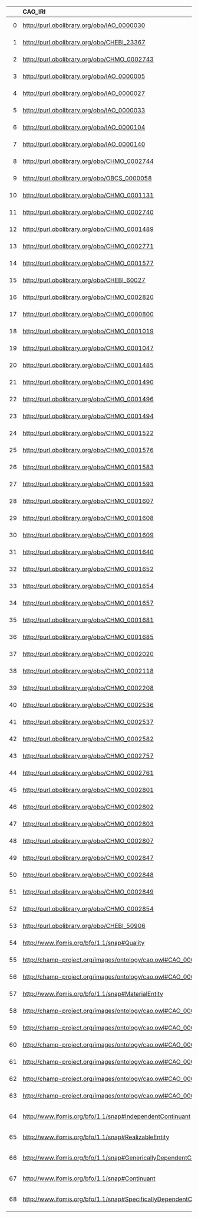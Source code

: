 |    | CAO_IRI                                                            | CAO_DESC                                                                                                                       | CHMO_IRI                                    | CHMO_DESC                                                                                        |
|---:|:-------------------------------------------------------------------|:-------------------------------------------------------------------------------------------------------------------------------|:--------------------------------------------|:-------------------------------------------------------------------------------------------------|
|  0 | http://purl.obolibrary.org/obo/IAO_0000030                         | {'iri': 'http://purl.obolibrary.org/obo/IAO_0000030'}                                                                          | http://purl.obolibrary.org/obo/IAO_0000030  | {'iri': 'http://purl.obolibrary.org/obo/IAO_0000030'}                                            |
|  1 | http://purl.obolibrary.org/obo/CHEBI_23367                         | {'iri': 'http://purl.obolibrary.org/obo/CHEBI_23367'}                                                                          | http://purl.obolibrary.org/obo/CHEBI_23367  | {'iri': 'http://purl.obolibrary.org/obo/CHEBI_23367'}                                            |
|  2 | http://purl.obolibrary.org/obo/CHMO_0002743                        | {'iri': 'http://purl.obolibrary.org/obo/CHMO_0002743'}                                                                         | http://purl.obolibrary.org/obo/CHMO_0002743 | {'iri': 'http://purl.obolibrary.org/obo/CHMO_0002743'}                                           |
|  3 | http://purl.obolibrary.org/obo/IAO_0000005                         | {'iri': 'http://purl.obolibrary.org/obo/IAO_0000005'}                                                                          | http://purl.obolibrary.org/obo/IAO_0000005  | {'iri': 'http://purl.obolibrary.org/obo/IAO_0000005'}                                            |
|  4 | http://purl.obolibrary.org/obo/IAO_0000027                         | {'iri': 'http://purl.obolibrary.org/obo/IAO_0000027'}                                                                          | http://purl.obolibrary.org/obo/IAO_0000027  | {'iri': 'http://purl.obolibrary.org/obo/IAO_0000027'}                                            |
|  5 | http://purl.obolibrary.org/obo/IAO_0000033                         | {'iri': 'http://purl.obolibrary.org/obo/IAO_0000033'}                                                                          | http://purl.obolibrary.org/obo/IAO_0000033  | {'iri': 'http://purl.obolibrary.org/obo/IAO_0000033'}                                            |
|  6 | http://purl.obolibrary.org/obo/IAO_0000104                         | {'iri': 'http://purl.obolibrary.org/obo/IAO_0000104'}                                                                          | http://purl.obolibrary.org/obo/IAO_0000104  | {'iri': 'http://purl.obolibrary.org/obo/IAO_0000104'}                                            |
|  7 | http://purl.obolibrary.org/obo/IAO_0000140                         | {'iri': 'http://purl.obolibrary.org/obo/IAO_0000140'}                                                                          | http://purl.obolibrary.org/obo/IAO_0000140  | {'iri': 'http://purl.obolibrary.org/obo/IAO_0000140'}                                            |
|  8 | http://purl.obolibrary.org/obo/CHMO_0002744                        | {'iri': 'http://purl.obolibrary.org/obo/CHMO_0002744'}                                                                         | http://purl.obolibrary.org/obo/CHMO_0002744 | {'iri': 'http://purl.obolibrary.org/obo/CHMO_0002744'}                                           |
|  9 | http://purl.obolibrary.org/obo/OBCS_0000058                        | {'iri': 'http://purl.obolibrary.org/obo/OBCS_0000058'}                                                                         | http://purl.obolibrary.org/obo/OBCS_0000058 | {'iri': 'http://purl.obolibrary.org/obo/OBCS_0000058'}                                           |
| 10 | http://purl.obolibrary.org/obo/CHMO_0001131                        | {'iri': 'http://purl.obolibrary.org/obo/CHMO_0001131'}                                                                         | http://purl.obolibrary.org/obo/CHMO_0001131 | {'iri': 'http://purl.obolibrary.org/obo/CHMO_0001131'}                                           |
| 11 | http://purl.obolibrary.org/obo/CHMO_0002740                        | {'iri': 'http://purl.obolibrary.org/obo/CHMO_0002740'}                                                                         | http://purl.obolibrary.org/obo/CHMO_0002740 | {'iri': 'http://purl.obolibrary.org/obo/CHMO_0002740'}                                           |
| 12 | http://purl.obolibrary.org/obo/CHMO_0001489                        | {'iri': 'http://purl.obolibrary.org/obo/CHMO_0001489'}                                                                         | http://purl.obolibrary.org/obo/CHMO_0001489 | {'iri': 'http://purl.obolibrary.org/obo/CHMO_0001489'}                                           |
| 13 | http://purl.obolibrary.org/obo/CHMO_0002771                        | {'iri': 'http://purl.obolibrary.org/obo/CHMO_0002771'}                                                                         | http://purl.obolibrary.org/obo/CHMO_0002771 | {'iri': 'http://purl.obolibrary.org/obo/CHMO_0002771'}                                           |
| 14 | http://purl.obolibrary.org/obo/CHMO_0001577                        | {'iri': 'http://purl.obolibrary.org/obo/CHMO_0001577'}                                                                         | http://purl.obolibrary.org/obo/CHMO_0001577 | {'iri': 'http://purl.obolibrary.org/obo/CHMO_0001577'}                                           |
| 15 | http://purl.obolibrary.org/obo/CHEBI_60027                         | {'iri': 'http://purl.obolibrary.org/obo/CHEBI_60027'}                                                                          | http://purl.obolibrary.org/obo/CHEBI_60027  | {'iri': 'http://purl.obolibrary.org/obo/CHEBI_60027'}                                            |
| 16 | http://purl.obolibrary.org/obo/CHMO_0002820                        | {'iri': 'http://purl.obolibrary.org/obo/CHMO_0002820'}                                                                         | http://purl.obolibrary.org/obo/CHMO_0002820 | {'iri': 'http://purl.obolibrary.org/obo/CHMO_0002820'}                                           |
| 17 | http://purl.obolibrary.org/obo/CHMO_0000800                        | {'iri': 'http://purl.obolibrary.org/obo/CHMO_0000800'}                                                                         | http://purl.obolibrary.org/obo/CHMO_0000800 | {'iri': 'http://purl.obolibrary.org/obo/CHMO_0000800'}                                           |
| 18 | http://purl.obolibrary.org/obo/CHMO_0001019                        | {'iri': 'http://purl.obolibrary.org/obo/CHMO_0001019'}                                                                         | http://purl.obolibrary.org/obo/CHMO_0001019 | {'iri': 'http://purl.obolibrary.org/obo/CHMO_0001019'}                                           |
| 19 | http://purl.obolibrary.org/obo/CHMO_0001047                        | {'iri': 'http://purl.obolibrary.org/obo/CHMO_0001047'}                                                                         | http://purl.obolibrary.org/obo/CHMO_0001047 | {'iri': 'http://purl.obolibrary.org/obo/CHMO_0001047'}                                           |
| 20 | http://purl.obolibrary.org/obo/CHMO_0001485                        | {'iri': 'http://purl.obolibrary.org/obo/CHMO_0001485'}                                                                         | http://purl.obolibrary.org/obo/CHMO_0001485 | {'iri': 'http://purl.obolibrary.org/obo/CHMO_0001485'}                                           |
| 21 | http://purl.obolibrary.org/obo/CHMO_0001490                        | {'iri': 'http://purl.obolibrary.org/obo/CHMO_0001490'}                                                                         | http://purl.obolibrary.org/obo/CHMO_0001490 | {'iri': 'http://purl.obolibrary.org/obo/CHMO_0001490'}                                           |
| 22 | http://purl.obolibrary.org/obo/CHMO_0001496                        | {'iri': 'http://purl.obolibrary.org/obo/CHMO_0001496'}                                                                         | http://purl.obolibrary.org/obo/CHMO_0001496 | {'iri': 'http://purl.obolibrary.org/obo/CHMO_0001496'}                                           |
| 23 | http://purl.obolibrary.org/obo/CHMO_0001494                        | {'iri': 'http://purl.obolibrary.org/obo/CHMO_0001494'}                                                                         | http://purl.obolibrary.org/obo/CHMO_0001494 | {'iri': 'http://purl.obolibrary.org/obo/CHMO_0001494'}                                           |
| 24 | http://purl.obolibrary.org/obo/CHMO_0001522                        | {'iri': 'http://purl.obolibrary.org/obo/CHMO_0001522'}                                                                         | http://purl.obolibrary.org/obo/CHMO_0001522 | {'iri': 'http://purl.obolibrary.org/obo/CHMO_0001522'}                                           |
| 25 | http://purl.obolibrary.org/obo/CHMO_0001576                        | {'iri': 'http://purl.obolibrary.org/obo/CHMO_0001576'}                                                                         | http://purl.obolibrary.org/obo/CHMO_0001576 | {'iri': 'http://purl.obolibrary.org/obo/CHMO_0001576'}                                           |
| 26 | http://purl.obolibrary.org/obo/CHMO_0001583                        | {'iri': 'http://purl.obolibrary.org/obo/CHMO_0001583'}                                                                         | http://purl.obolibrary.org/obo/CHMO_0001583 | {'iri': 'http://purl.obolibrary.org/obo/CHMO_0001583'}                                           |
| 27 | http://purl.obolibrary.org/obo/CHMO_0001593                        | {'iri': 'http://purl.obolibrary.org/obo/CHMO_0001593'}                                                                         | http://purl.obolibrary.org/obo/CHMO_0001593 | {'iri': 'http://purl.obolibrary.org/obo/CHMO_0001593'}                                           |
| 28 | http://purl.obolibrary.org/obo/CHMO_0001607                        | {'iri': 'http://purl.obolibrary.org/obo/CHMO_0001607'}                                                                         | http://purl.obolibrary.org/obo/CHMO_0001607 | {'iri': 'http://purl.obolibrary.org/obo/CHMO_0001607'}                                           |
| 29 | http://purl.obolibrary.org/obo/CHMO_0001608                        | {'iri': 'http://purl.obolibrary.org/obo/CHMO_0001608'}                                                                         | http://purl.obolibrary.org/obo/CHMO_0001608 | {'iri': 'http://purl.obolibrary.org/obo/CHMO_0001608'}                                           |
| 30 | http://purl.obolibrary.org/obo/CHMO_0001609                        | {'iri': 'http://purl.obolibrary.org/obo/CHMO_0001609'}                                                                         | http://purl.obolibrary.org/obo/CHMO_0001609 | {'iri': 'http://purl.obolibrary.org/obo/CHMO_0001609'}                                           |
| 31 | http://purl.obolibrary.org/obo/CHMO_0001640                        | {'iri': 'http://purl.obolibrary.org/obo/CHMO_0001640'}                                                                         | http://purl.obolibrary.org/obo/CHMO_0001640 | {'iri': 'http://purl.obolibrary.org/obo/CHMO_0001640'}                                           |
| 32 | http://purl.obolibrary.org/obo/CHMO_0001652                        | {'iri': 'http://purl.obolibrary.org/obo/CHMO_0001652'}                                                                         | http://purl.obolibrary.org/obo/CHMO_0001652 | {'iri': 'http://purl.obolibrary.org/obo/CHMO_0001652'}                                           |
| 33 | http://purl.obolibrary.org/obo/CHMO_0001654                        | {'iri': 'http://purl.obolibrary.org/obo/CHMO_0001654'}                                                                         | http://purl.obolibrary.org/obo/CHMO_0001654 | {'iri': 'http://purl.obolibrary.org/obo/CHMO_0001654'}                                           |
| 34 | http://purl.obolibrary.org/obo/CHMO_0001657                        | {'iri': 'http://purl.obolibrary.org/obo/CHMO_0001657'}                                                                         | http://purl.obolibrary.org/obo/CHMO_0001657 | {'iri': 'http://purl.obolibrary.org/obo/CHMO_0001657'}                                           |
| 35 | http://purl.obolibrary.org/obo/CHMO_0001681                        | {'iri': 'http://purl.obolibrary.org/obo/CHMO_0001681'}                                                                         | http://purl.obolibrary.org/obo/CHMO_0001681 | {'iri': 'http://purl.obolibrary.org/obo/CHMO_0001681'}                                           |
| 36 | http://purl.obolibrary.org/obo/CHMO_0001685                        | {'iri': 'http://purl.obolibrary.org/obo/CHMO_0001685'}                                                                         | http://purl.obolibrary.org/obo/CHMO_0001685 | {'iri': 'http://purl.obolibrary.org/obo/CHMO_0001685'}                                           |
| 37 | http://purl.obolibrary.org/obo/CHMO_0002020                        | {'iri': 'http://purl.obolibrary.org/obo/CHMO_0002020'}                                                                         | http://purl.obolibrary.org/obo/CHMO_0002020 | {'iri': 'http://purl.obolibrary.org/obo/CHMO_0002020'}                                           |
| 38 | http://purl.obolibrary.org/obo/CHMO_0002118                        | {'iri': 'http://purl.obolibrary.org/obo/CHMO_0002118'}                                                                         | http://purl.obolibrary.org/obo/CHMO_0002118 | {'iri': 'http://purl.obolibrary.org/obo/CHMO_0002118'}                                           |
| 39 | http://purl.obolibrary.org/obo/CHMO_0002208                        | {'iri': 'http://purl.obolibrary.org/obo/CHMO_0002208'}                                                                         | http://purl.obolibrary.org/obo/CHMO_0002208 | {'iri': 'http://purl.obolibrary.org/obo/CHMO_0002208'}                                           |
| 40 | http://purl.obolibrary.org/obo/CHMO_0002536                        | {'iri': 'http://purl.obolibrary.org/obo/CHMO_0002536'}                                                                         | http://purl.obolibrary.org/obo/CHMO_0002536 | {'iri': 'http://purl.obolibrary.org/obo/CHMO_0002536'}                                           |
| 41 | http://purl.obolibrary.org/obo/CHMO_0002537                        | {'iri': 'http://purl.obolibrary.org/obo/CHMO_0002537'}                                                                         | http://purl.obolibrary.org/obo/CHMO_0002537 | {'iri': 'http://purl.obolibrary.org/obo/CHMO_0002537'}                                           |
| 42 | http://purl.obolibrary.org/obo/CHMO_0002582                        | {'iri': 'http://purl.obolibrary.org/obo/CHMO_0002582'}                                                                         | http://purl.obolibrary.org/obo/CHMO_0002582 | {'iri': 'http://purl.obolibrary.org/obo/CHMO_0002582'}                                           |
| 43 | http://purl.obolibrary.org/obo/CHMO_0002757                        | {'iri': 'http://purl.obolibrary.org/obo/CHMO_0002757'}                                                                         | http://purl.obolibrary.org/obo/CHMO_0002757 | {'iri': 'http://purl.obolibrary.org/obo/CHMO_0002757'}                                           |
| 44 | http://purl.obolibrary.org/obo/CHMO_0002761                        | {'iri': 'http://purl.obolibrary.org/obo/CHMO_0002761'}                                                                         | http://purl.obolibrary.org/obo/CHMO_0002761 | {'iri': 'http://purl.obolibrary.org/obo/CHMO_0002761'}                                           |
| 45 | http://purl.obolibrary.org/obo/CHMO_0002801                        | {'iri': 'http://purl.obolibrary.org/obo/CHMO_0002801'}                                                                         | http://purl.obolibrary.org/obo/CHMO_0002801 | {'iri': 'http://purl.obolibrary.org/obo/CHMO_0002801'}                                           |
| 46 | http://purl.obolibrary.org/obo/CHMO_0002802                        | {'iri': 'http://purl.obolibrary.org/obo/CHMO_0002802'}                                                                         | http://purl.obolibrary.org/obo/CHMO_0002802 | {'iri': 'http://purl.obolibrary.org/obo/CHMO_0002802'}                                           |
| 47 | http://purl.obolibrary.org/obo/CHMO_0002803                        | {'iri': 'http://purl.obolibrary.org/obo/CHMO_0002803'}                                                                         | http://purl.obolibrary.org/obo/CHMO_0002803 | {'iri': 'http://purl.obolibrary.org/obo/CHMO_0002803'}                                           |
| 48 | http://purl.obolibrary.org/obo/CHMO_0002807                        | {'iri': 'http://purl.obolibrary.org/obo/CHMO_0002807'}                                                                         | http://purl.obolibrary.org/obo/CHMO_0002807 | {'iri': 'http://purl.obolibrary.org/obo/CHMO_0002807'}                                           |
| 49 | http://purl.obolibrary.org/obo/CHMO_0002847                        | {'iri': 'http://purl.obolibrary.org/obo/CHMO_0002847'}                                                                         | http://purl.obolibrary.org/obo/CHMO_0002847 | {'iri': 'http://purl.obolibrary.org/obo/CHMO_0002847'}                                           |
| 50 | http://purl.obolibrary.org/obo/CHMO_0002848                        | {'iri': 'http://purl.obolibrary.org/obo/CHMO_0002848'}                                                                         | http://purl.obolibrary.org/obo/CHMO_0002848 | {'iri': 'http://purl.obolibrary.org/obo/CHMO_0002848'}                                           |
| 51 | http://purl.obolibrary.org/obo/CHMO_0002849                        | {'iri': 'http://purl.obolibrary.org/obo/CHMO_0002849'}                                                                         | http://purl.obolibrary.org/obo/CHMO_0002849 | {'iri': 'http://purl.obolibrary.org/obo/CHMO_0002849'}                                           |
| 52 | http://purl.obolibrary.org/obo/CHMO_0002854                        | {'iri': 'http://purl.obolibrary.org/obo/CHMO_0002854'}                                                                         | http://purl.obolibrary.org/obo/CHMO_0002854 | {'iri': 'http://purl.obolibrary.org/obo/CHMO_0002854'}                                           |
| 53 | http://purl.obolibrary.org/obo/CHEBI_50906                         | {'label': 'Role', 'prefLabel': None, 'altLabel': None, 'name': 'CHEBI_50906'}                                                  | http://purl.obolibrary.org/obo/BFO_0000023  | {'label': 'Role', 'prefLabel': 'Role'}                                                           |
| 54 | http://www.ifomis.org/bfo/1.1/snap#Quality                         | {'label': 'Quality', 'prefLabel': None, 'altLabel': None, 'name': 'Quality'}                                                   | http://purl.obolibrary.org/obo/BFO_0000019  | {'label': 'Quality', 'prefLabel': 'Quality'}                                                     |
| 55 | http://champ-project.org/images/ontology/cao.owl#CAO_000018        | {'label': 'Matrix', 'prefLabel': None, 'altLabel': None, 'name': 'CAO_000018'}                                                 | http://purl.obolibrary.org/obo/CHMO_0002743 | {'label': 'Matrix'}                                                                              |
| 56 | http://champ-project.org/images/ontology/cao.owl#CAO_000019        | {'label': 'Sensitivity', 'prefLabel': None, 'altLabel': None, 'name': 'CAO_000019'}                                            | http://purl.obolibrary.org/obo/OBCS_0000058 | {'label': 'Sensitivity'}                                                                         |
| 57 | http://www.ifomis.org/bfo/1.1/snap#MaterialEntity                  | {'label': 'Material entity', 'prefLabel': None, 'altLabel': None, 'name': 'MaterialEntity'}                                    | http://purl.obolibrary.org/obo/BFO_0000040  | {'label': 'Material entity', 'prefLabel': 'Material entity'}                                     |
| 58 | http://champ-project.org/images/ontology/cao.owl#CAO_000064        | {'label': 'Analyte', 'prefLabel': None, 'altLabel': None, 'name': 'CAO_000064'}                                                | http://purl.obolibrary.org/obo/CHMO_0002467 | {'label': 'Analyte'}                                                                             |
| 59 | http://champ-project.org/images/ontology/cao.owl#CAO_000096        | {'label': 'Chromatogram', 'prefLabel': None, 'altLabel': None, 'name': 'CAO_000096'}                                           | http://purl.obolibrary.org/obo/CHMO_0002387 | {'label': 'Chromatogram'}                                                                        |
| 60 | http://champ-project.org/images/ontology/cao.owl#CAO_000156        | {'label': 'Mixture', 'prefLabel': None, 'altLabel': None, 'name': 'CAO_000156'}                                                | http://purl.obolibrary.org/obo/CHEBI_60004  | {'label': 'Mixture'}                                                                             |
| 61 | http://champ-project.org/images/ontology/cao.owl#CAO_000195        | {'label': 'Sonication', 'prefLabel': None, 'altLabel': None, 'name': 'CAO_000195'}                                             | http://purl.obolibrary.org/obo/CHMO_0001707 | {'label': 'Sonication'}                                                                          |
| 62 | http://champ-project.org/images/ontology/cao.owl#CAO_000196        | {'label': 'Specificity', 'prefLabel': None, 'altLabel': None, 'name': 'CAO_000196'}                                            | http://purl.obolibrary.org/obo/OBCS_0000059 | {'label': 'Specificity'}                                                                         |
| 63 | http://champ-project.org/images/ontology/cao.owl#CAO_000204        | {'label': 'Stirring', 'prefLabel': None, 'altLabel': None, 'name': 'CAO_000204'}                                               | http://purl.obolibrary.org/obo/CHMO_0002774 | {'label': 'Stirring'}                                                                            |
| 64 | http://www.ifomis.org/bfo/1.1/snap#IndependentContinuant           | {'label': 'Independent Continuant', 'prefLabel': None, 'altLabel': None, 'name': 'IndependentContinuant'}                      | http://purl.obolibrary.org/obo/BFO_0000004  | {'label': 'Independent Continuant', 'prefLabel': 'Independent Continuant'}                       |
| 65 | http://www.ifomis.org/bfo/1.1/snap#RealizableEntity                | {'label': 'Realizable entity', 'prefLabel': None, 'altLabel': None, 'name': 'RealizableEntity'}                                | http://purl.obolibrary.org/obo/BFO_0000017  | {'label': 'Realizable entity', 'prefLabel': 'Realizable entity'}                                 |
| 66 | http://www.ifomis.org/bfo/1.1/snap#GenericallyDependentContinuant  | {'label': 'Generically dependent continuant', 'prefLabel': None, 'altLabel': None, 'name': 'GenericallyDependentContinuant'}   | http://purl.obolibrary.org/obo/BFO_0000031  | {'label': 'Generically dependent continuant', 'prefLabel': 'Generically dependent continuant'}   |
| 67 | http://www.ifomis.org/bfo/1.1/snap#Continuant                      | {'label': 'Continuant', 'prefLabel': None, 'altLabel': None, 'name': 'Continuant'}                                             | http://purl.obolibrary.org/obo/BFO_0000002  | {'label': 'Continuant', 'prefLabel': 'Continuant'}                                               |
| 68 | http://www.ifomis.org/bfo/1.1/snap#SpecificallyDependentContinuant | {'label': 'Specifically dependent continuant', 'prefLabel': None, 'altLabel': None, 'name': 'SpecificallyDependentContinuant'} | http://purl.obolibrary.org/obo/BFO_0000020  | {'label': 'Specifically dependent continuant', 'prefLabel': 'Specifically dependent continuant'} |